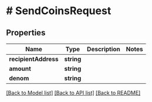 # # SendCoinsRequest

## Properties

Name | Type | Description | Notes
------------ | ------------- | ------------- | -------------
**recipientAddress** | **string** |  |
**amount** | **string** |  |
**denom** | **string** |  |

[[Back to Model list]](../../README.md#models) [[Back to API list]](../../README.md#endpoints) [[Back to README]](../../README.md)
